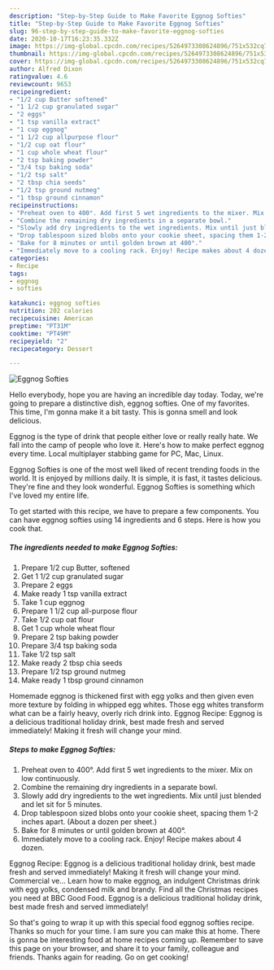 ```yaml
---
description: "Step-by-Step Guide to Make Favorite Eggnog Softies"
title: "Step-by-Step Guide to Make Favorite Eggnog Softies"
slug: 96-step-by-step-guide-to-make-favorite-eggnog-softies
date: 2020-10-17T16:23:35.332Z
image: https://img-global.cpcdn.com/recipes/5264973308624896/751x532cq70/eggnog-softies-recipe-main-photo.jpg
thumbnail: https://img-global.cpcdn.com/recipes/5264973308624896/751x532cq70/eggnog-softies-recipe-main-photo.jpg
cover: https://img-global.cpcdn.com/recipes/5264973308624896/751x532cq70/eggnog-softies-recipe-main-photo.jpg
author: Alfred Dixon
ratingvalue: 4.6
reviewcount: 9653
recipeingredient:
- "1/2 cup Butter softened"
- "1 1/2 cup granulated sugar"
- "2 eggs"
- "1 tsp vanilla extract"
- "1 cup eggnog"
- "1 1/2 cup allpurpose flour"
- "1/2 cup oat flour"
- "1 cup whole wheat flour"
- "2 tsp baking powder"
- "3/4 tsp baking soda"
- "1/2 tsp salt"
- "2 tbsp chia seeds"
- "1/2 tsp ground nutmeg"
- "1 tbsp ground cinnamon"
recipeinstructions:
- "Preheat oven to 400°. Add first 5 wet ingredients to the mixer. Mix on low continuously."
- "Combine the remaining dry ingredients in a separate bowl."
- "Slowly add dry ingredients to the wet ingredients. Mix until just blended and let sit for 5 minutes."
- "Drop tablespoon sized blobs onto your cookie sheet, spacing them 1-2 inches apart. (About a dozen per sheet.)"
- "Bake for 8 minutes or until golden brown at 400°."
- "Immediately move to a cooling rack. Enjoy! Recipe makes about 4 dozen."
categories:
- Recipe
tags:
- eggnog
- softies

katakunci: eggnog softies 
nutrition: 202 calories
recipecuisine: American
preptime: "PT31M"
cooktime: "PT49M"
recipeyield: "2"
recipecategory: Dessert

---
```



![Eggnog Softies](https://img-global.cpcdn.com/recipes/5264973308624896/751x532cq70/eggnog-softies-recipe-main-photo.jpg)

Hello everybody, hope you are having an incredible day today. Today, we're going to prepare a distinctive dish, eggnog softies. One of my favorites. This time, I'm gonna make it a bit tasty. This is gonna smell and look delicious.

Eggnog is the type of drink that people either love or really really hate. We fall into the camp of people who love it. Here&#39;s how to make perfect eggnog every time. Local multiplayer stabbing game for PC, Mac, Linux.

Eggnog Softies is one of the most well liked of recent trending foods in the world. It is enjoyed by millions daily. It is simple, it is fast, it tastes delicious. They're fine and they look wonderful. Eggnog Softies is something which I've loved my entire life.


To get started with this recipe, we have to prepare a few components. You can have eggnog softies using 14 ingredients and 6 steps. Here is how you cook that.

<!--inarticleads1-->

##### The ingredients needed to make Eggnog Softies:

1. Prepare 1/2 cup Butter, softened
1. Get 1 1/2 cup granulated sugar
1. Prepare 2 eggs
1. Make ready 1 tsp vanilla extract
1. Take 1 cup eggnog
1. Prepare 1 1/2 cup all-purpose flour
1. Take 1/2 cup oat flour
1. Get 1 cup whole wheat flour
1. Prepare 2 tsp baking powder
1. Prepare 3/4 tsp baking soda
1. Take 1/2 tsp salt
1. Make ready 2 tbsp chia seeds
1. Prepare 1/2 tsp ground nutmeg
1. Make ready 1 tbsp ground cinnamon


Homemade eggnog is thickened first with egg yolks and then given even more texture by folding in whipped egg whites. Those egg whites transform what can be a fairly heavy, overly rich drink into. Eggnog Recipe: Eggnog is a delicious traditional holiday drink, best made fresh and served immediately! Making it fresh will change your mind. 

<!--inarticleads2-->

##### Steps to make Eggnog Softies:

1. Preheat oven to 400°. Add first 5 wet ingredients to the mixer. Mix on low continuously.
1. Combine the remaining dry ingredients in a separate bowl.
1. Slowly add dry ingredients to the wet ingredients. Mix until just blended and let sit for 5 minutes.
1. Drop tablespoon sized blobs onto your cookie sheet, spacing them 1-2 inches apart. (About a dozen per sheet.)
1. Bake for 8 minutes or until golden brown at 400°.
1. Immediately move to a cooling rack. Enjoy! Recipe makes about 4 dozen.


Eggnog Recipe: Eggnog is a delicious traditional holiday drink, best made fresh and served immediately! Making it fresh will change your mind. Commercial ve… Learn how to make eggnog, an indulgent Christmas drink with egg yolks, condensed milk and brandy. Find all the Christmas recipes you need at BBC Good Food. Eggnog is a delicious traditional holiday drink, best made fresh and served immediately! 

So that's going to wrap it up with this special food eggnog softies recipe. Thanks so much for your time. I am sure you can make this at home. There is gonna be interesting food at home recipes coming up. Remember to save this page on your browser, and share it to your family, colleague and friends. Thanks again for reading. Go on get cooking!
